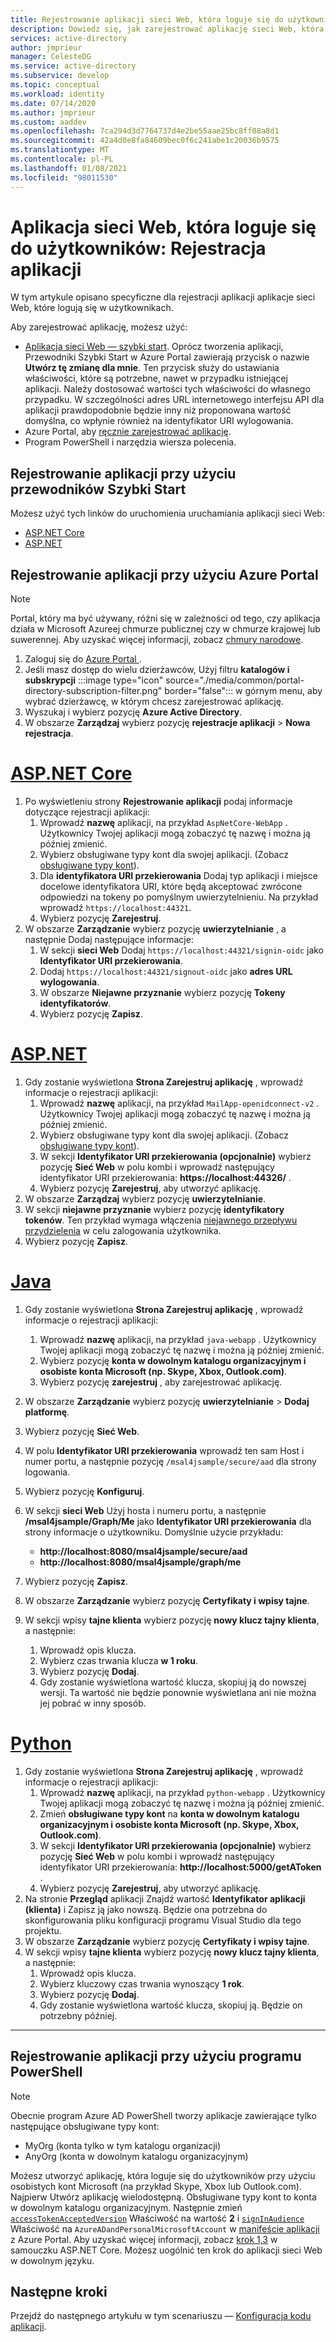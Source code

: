 ```yaml
---
title: Rejestrowanie aplikacji sieci Web, która loguje się do użytkowników — platforma tożsamości firmy Microsoft | Azure
description: Dowiedz się, jak zarejestrować aplikację sieci Web, która loguje się do użytkowników
services: active-directory
author: jmprieur
manager: CelesteDG
ms.service: active-directory
ms.subservice: develop
ms.topic: conceptual
ms.workload: identity
ms.date: 07/14/2020
ms.author: jmprieur
ms.custom: aaddev
ms.openlocfilehash: 7ca294d3d7764737d4e2be55aae25bc8ff08a8d1
ms.sourcegitcommit: 42a4d0e8fa84609bec0f6c241abe1c20036b9575
ms.translationtype: MT
ms.contentlocale: pl-PL
ms.lasthandoff: 01/08/2021
ms.locfileid: "98011530"
---
```

# <a name="web-app-that-signs-in-users-app-registration"></a>Aplikacja sieci Web, która loguje się do użytkowników: Rejestracja aplikacji

W tym artykule opisano specyficzne dla rejestracji aplikacji aplikacje sieci Web, które logują się w użytkownikach.

Aby zarejestrować aplikację, możesz użyć:

- [Aplikacja sieci Web — szybki start](#register-an-app-by-using-the-quickstarts). Oprócz tworzenia aplikacji, Przewodniki Szybki Start w Azure Portal zawierają przycisk o nazwie **Utwórz tę zmianę dla mnie**. Ten przycisk służy do ustawiania właściwości, które są potrzebne, nawet w przypadku istniejącej aplikacji. Należy dostosować wartości tych właściwości do własnego przypadku. W szczególności adres URL internetowego interfejsu API dla aplikacji prawdopodobnie będzie inny niż proponowana wartość domyślna, co wpłynie również na identyfikator URI wylogowania.
- Azure Portal, aby [ręcznie zarejestrować aplikację](#register-an-app-by-using-the-azure-portal).
- Program PowerShell i narzędzia wiersza polecenia.

## <a name="register-an-app-by-using-the-quickstarts"></a>Rejestrowanie aplikacji przy użyciu przewodników Szybki Start

Możesz użyć tych linków do uruchomienia uruchamiania aplikacji sieci Web:

- [ASP.NET Core](https://aka.ms/aspnetcore2-1-aad-quickstart-v2)
- [ASP.NET](https://ms.portal.azure.com/#blade/Microsoft_AAD_RegisteredApps/applicationsListBlade/quickStartType/AspNetWebAppQuickstartPage/sourceType/docs)

## <a name="register-an-app-by-using-the-azure-portal"></a>Rejestrowanie aplikacji przy użyciu Azure Portal

> [!NOTE]
> Portal, który ma być używany, różni się w zależności od tego, czy aplikacja działa w Microsoft Azureej chmurze publicznej czy w chmurze krajowej lub suwerennej. Aby uzyskać więcej informacji, zobacz [chmury narodowe](./authentication-national-cloud.md#app-registration-endpoints).


1. Zaloguj się do <a href="https://portal.azure.com/" target="_blank">Azure Portal <span class="docon docon-navigate-external x-hidden-focus"></span> </a>. 
1. Jeśli masz dostęp do wielu dzierżawców, Użyj filtru **katalogów i subskrypcji** :::image type="icon" source="./media/common/portal-directory-subscription-filter.png" border="false"::: w górnym menu, aby wybrać dzierżawcę, w którym chcesz zarejestrować aplikację.
1. Wyszukaj i wybierz pozycję **Azure Active Directory**.
1. W obszarze **Zarządzaj** wybierz pozycję **rejestracje aplikacji**  >  **Nowa rejestracja**.

# <a name="aspnet-core"></a>[ASP.NET Core](#tab/aspnetcore)

1. Po wyświetleniu strony **Rejestrowanie aplikacji** podaj informacje dotyczące rejestracji aplikacji:
   1. Wprowadź **nazwę** aplikacji, na przykład `AspNetCore-WebApp` . Użytkownicy Twojej aplikacji mogą zobaczyć tę nazwę i można ją później zmienić.
   1. Wybierz obsługiwane typy kont dla swojej aplikacji. (Zobacz [obsługiwane typy kont](./v2-supported-account-types.md)).
   1. Dla **identyfikatora URI przekierowania** Dodaj typ aplikacji i miejsce docelowe identyfikatora URI, które będą akceptować zwrócone odpowiedzi na tokeny po pomyślnym uwierzytelnieniu. Na przykład wprowadź `https://localhost:44321`.
   1. Wybierz pozycję **Zarejestruj**.
1. W obszarze **Zarządzanie** wybierz pozycję **uwierzytelnianie** , a następnie Dodaj następujące informacje:
   1. W sekcji **sieci Web** Dodaj `https://localhost:44321/signin-oidc` jako **Identyfikator URI przekierowania**.
   1. Dodaj `https://localhost:44321/signout-oidc` jako **adres URL wylogowania**.
   1. W obszarze **Niejawne przyznanie** wybierz pozycję **Tokeny identyfikatorów**.
   1. Wybierz pozycję **Zapisz**.
   
# <a name="aspnet"></a>[ASP.NET](#tab/aspnet)

1. Gdy zostanie wyświetlona **Strona Zarejestruj aplikację** , wprowadź informacje o rejestracji aplikacji:
   1. Wprowadź **nazwę** aplikacji, na przykład `MailApp-openidconnect-v2` . Użytkownicy Twojej aplikacji mogą zobaczyć tę nazwę i można ją później zmienić.
   1. Wybierz obsługiwane typy kont dla swojej aplikacji. (Zobacz [obsługiwane typy kont](./v2-supported-account-types.md)).
   1. W sekcji **Identyfikator URI przekierowania (opcjonalnie)** wybierz pozycję **Sieć Web** w polu kombi i wprowadź następujący identyfikator URI przekierowania: **https://localhost:44326/** .
   1. Wybierz pozycję **Zarejestruj**, aby utworzyć aplikację.
1. W obszarze **Zarządzaj** wybierz pozycję **uwierzytelnianie**.
1. W sekcji **niejawne przyznanie** wybierz pozycję **identyfikatory tokenów**. Ten przykład wymaga włączenia [niejawnego przepływu przydzielenia](v2-oauth2-implicit-grant-flow.md) w celu zalogowania użytkownika.
1. Wybierz pozycję **Zapisz**.

# <a name="java"></a>[Java](#tab/java)

1. Gdy zostanie wyświetlona **Strona Zarejestruj aplikację** , wprowadź informacje o rejestracji aplikacji: 
    1. Wprowadź **nazwę** aplikacji, na przykład `java-webapp` . Użytkownicy Twojej aplikacji mogą zobaczyć tę nazwę i można ją później zmienić. 
    1. Wybierz pozycję **konta w dowolnym katalogu organizacyjnym i osobiste konta Microsoft (np. Skype, Xbox, Outlook.com)**.
    1. Wybierz pozycję **zarejestruj** , aby zarejestrować aplikację.
1. W obszarze **Zarządzanie** wybierz pozycję **uwierzytelnianie**  >  **Dodaj platformę**.
1. Wybierz pozycję **Sieć Web**.
1. W polu **Identyfikator URI przekierowania** wprowadź ten sam Host i numer portu, a następnie pozycję `/msal4jsample/secure/aad` dla strony logowania. 
1. Wybierz pozycję **Konfiguruj**.
1. W sekcji **sieci Web** Użyj hosta i numeru portu, a następnie **/msal4jsample/Graph/Me** jako **Identyfikator URI przekierowania** dla strony informacje o użytkowniku.
Domyślnie użycie przykładu:
   - **http://localhost:8080/msal4jsample/secure/aad**
   - **http://localhost:8080/msal4jsample/graph/me**

1. Wybierz pozycję **Zapisz**.
1. W obszarze **Zarządzanie** wybierz pozycję **Certyfikaty i wpisy tajne**.
1. W sekcji wpisy **tajne klienta** wybierz pozycję **nowy klucz tajny klienta**, a następnie:

   1. Wprowadź opis klucza.
   1. Wybierz czas trwania klucza **w 1 roku**.
   1. Wybierz pozycję **Dodaj**.
   1. Gdy zostanie wyświetlona wartość klucza, skopiuj ją do nowszej wersji. Ta wartość nie będzie ponownie wyświetlana ani nie można jej pobrać w inny sposób.

# <a name="python"></a>[Python](#tab/python)

1. Gdy zostanie wyświetlona **Strona Zarejestruj aplikację** , wprowadź informacje o rejestracji aplikacji:
   1. Wprowadź **nazwę** aplikacji, na przykład `python-webapp` . Użytkownicy Twojej aplikacji mogą zobaczyć tę nazwę i można ją później zmienić.
   1. Zmień **obsługiwane typy kont** na **konta w dowolnym katalogu organizacyjnym i osobiste konta Microsoft (np. Skype, Xbox, Outlook.com)**.
   1. W sekcji **Identyfikator URI przekierowania (opcjonalnie)** wybierz pozycję **Sieć Web** w polu kombi i wprowadź następujący identyfikator URI przekierowania: **http://localhost:5000/getAToken** .
   1. Wybierz pozycję **Zarejestruj**, aby utworzyć aplikację.
1. Na stronie **Przegląd** aplikacji Znajdź wartość **Identyfikator aplikacji (klienta)** i Zapisz ją jako nowszą. Będzie ona potrzebna do skonfigurowania pliku konfiguracji programu Visual Studio dla tego projektu.
1. W obszarze **Zarządzanie** wybierz pozycję **Certyfikaty i wpisy tajne**.
1. W sekcji wpisy **tajne klienta** wybierz pozycję **nowy klucz tajny klienta**, a następnie:
   1. Wprowadź opis klucza.
   1. Wybierz kluczowy czas trwania wynoszący **1 rok**.
   1. Wybierz pozycję **Dodaj**.
   1. Gdy zostanie wyświetlona wartość klucza, skopiuj ją. Będzie on potrzebny później.
---

## <a name="register-an-app-by-using-powershell"></a>Rejestrowanie aplikacji przy użyciu programu PowerShell

> [!NOTE]
> Obecnie program Azure AD PowerShell tworzy aplikacje zawierające tylko następujące obsługiwane typy kont:
>
> - MyOrg (konta tylko w tym katalogu organizacji)
> - AnyOrg (konta w dowolnym katalogu organizacyjnym)
>
> Możesz utworzyć aplikację, która loguje się do użytkowników przy użyciu osobistych kont Microsoft (na przykład Skype, Xbox lub Outlook.com). Najpierw Utwórz aplikację wielodostępną. Obsługiwane typy kont to konta w dowolnym katalogu organizacyjnym. Następnie zmień [`accessTokenAcceptedVersion`](./reference-app-manifest.md#accesstokenacceptedversion-attribute) Właściwość na wartość **2** i [`signInAudience`](./reference-app-manifest.md#signinaudience-attribute) Właściwość na `AzureADandPersonalMicrosoftAccount` w [manifeście aplikacji](./reference-app-manifest.md) z Azure Portal. Aby uzyskać więcej informacji, zobacz [krok 1,3](https://github.com/Azure-Samples/active-directory-aspnetcore-webapp-openidconnect-v2/tree/master/1-WebApp-OIDC/1-3-AnyOrgOrPersonal#step-1-register-the-sample-with-your-azure-ad-tenant) w samouczku ASP.NET Core. Możesz uogólnić ten krok do aplikacji sieci Web w dowolnym języku.

## <a name="next-steps"></a>Następne kroki

Przejdź do następnego artykułu w tym scenariuszu — [Konfiguracja kodu aplikacji](scenario-web-app-sign-user-app-configuration.md).
